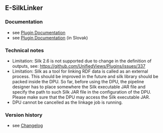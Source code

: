 E-SilkLinker
----------

### Documentation

* see [Plugin Documentation](./doc/About.md)
* see [Plugin Documentation](./doc/About_sk.md) (in Slovak)

### Technical notes

* Limitation: Silk 2.6 is not supported due to change in the definition of outputs, see: https://github.com/UnifiedViews/Plugins/issues/337
* Limitation: Silk as a tool for linking RDF data is called as an external process. This should be improved in the future and silk library should be packed inside the DPU. So far, before using the DPU, the pipeline designer has to place somewhere the Silk executable JAR file and specify the path to such Silk JAR file in the configuration of the DPU. Please make sure that the DPU may access the Silk executable JAR. 
* DPU cannot be cancelled as the linkage job is running.

### Version history

* see [Changelog](./CHANGELOG.md)

